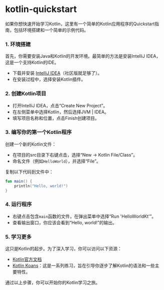 # kotlin-quickstart

如果你想快速开始学习Kotlin，这里有一个简单的Kotlin应用程序的Quickstart指南，包括环境搭建和一个简单的示例代码。

### 1. 环境搭建

首先，你需要安装Java和Kotlin的开发环境。最简单的方法是安装IntelliJ IDEA，这是一个支持Kotlin的IDE。

- 下载并安装 [IntelliJ IDEA](https://www.jetbrains.com/idea/download/)（社区版就足够了）。
- 在安装过程中，选择安装Kotlin插件。

### 2. 创建Kotlin项目

- 打开IntelliJ IDEA，点击“Create New Project”。
- 在左侧菜单中选择Kotlin，然后选择JVM | IDEA。
- 填写项目名称和位置，点击Finish创建项目。

### 3. 编写你的第一个Kotlin程序

创建一个新的Kotlin文件：

- 在项目的src目录下右键点击，选择“New -> Kotlin File/Class”。
- 命名文件（例如`HelloWorld`），并选择“File”。

复制以下代码到文件中：

```kotlin
fun main() {
    println("Hello, world!")
}
```

### 4. 运行程序

- 右键点击包含`main`函数的文件，在弹出菜单中选择“Run 'HelloWorldKt'”。
- 查看输出窗口，你应该会看到“Hello, world!”的输出。

### 5. 学习更多

这只是Kotlin的起步。为了深入学习，你可以访问以下资源：

- [Kotlin官方文档](https://kotlinlang.org/docs/reference/)
- [Kotlin Koans](https://play.kotlinlang.org/koans/overview)：这是一系列练习，旨在引导你逐步了解Kotlin的语法和一些主要特性。

通过以上步骤，你可以开始你的Kotlin学习之旅。

